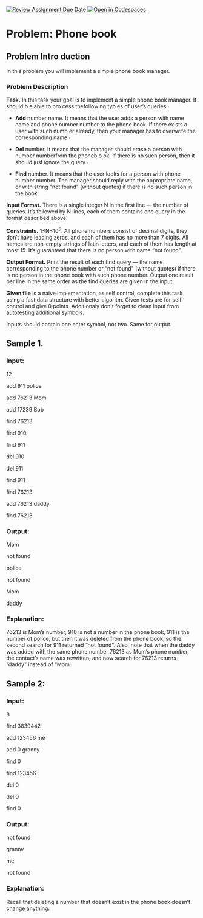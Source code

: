 [![Review Assignment Due Date](https://classroom.github.com/assets/deadline-readme-button-8d59dc4de5201274e310e4c54b9627a8934c3b88527886e3b421487c677d23eb.svg)](https://classroom.github.com/a/l1HD7v9k)
[![Open in Codespaces](https://classroom.github.com/assets/launch-codespace-f4981d0f882b2a3f0472912d15f9806d57e124e0fc890972558857b51b24a6f9.svg)](https://classroom.github.com/open-in-codespaces?assignment_repo_id=10603537)
# Problem:  Phone  book
## Problem Intro duction
In  this  problem  you  will  implement  a  simple  phone  book  manager.

### Problem Description
**Task.** In this task your goal is to implement a simple phone book manager. It should b e able to pro cess thefollowing  typ es  of  user’s  queries:∙

   + **Add** number  name. It means that the user adds a person with name name and phone number number to the phone book. If there exists a user with such numb er already, then your manager has  to  overwrite  the  corresponding  name.∙
    
   + **Del** number.  It  means  that  the  manager  should  erase  a  person  with  number numberfrom  the  phoneb o ok.  If  there  is  no  such  person,  then  it  should  just  ignore  the  query.∙
    
   + **Find** number. It means that the user looks for a person with phone number number. The manager should reply with the appropriate name, or with string “not found" (without quotes) if there is no  such  person  in  the  book.
    
**Input  Format.** There  is  a  single  integer N in  the  first  line  —  the  number  of  queries.  It’s  followed  by N lines,  each  of  them  contains  one  query  in  the  format  described  above.

**Constraints.** 1≤N≤10<sup>5</sup>. All phone numbers consist of decimal digits, they don’t have leading zeros, and each  of  them  has  no  more  than 7 digits.  All  names  are  non-empty  strings  of  latin  letters,  and  each  of them  has  length  at  most 15.  It’s  guaranteed  that  there  is  no  person  with  name  “not  found". 

**Output  Format.** Print the result of each find query — the name corresponding to the phone number or “not found" (without quotes) if there is no person in the phone book with such phone number. Output one  result  per  line  in  the  same  order  as  the find queries  are  given  in  the  input.

**Given file** is a naïve implementation, as self control, complete this task using a fast data structure with better algoritm. Given tests are for self control and give 0 points. Additionaly don't forget to clean input from autotesting additional symbols.

Inputs should contain one enter symbol, not two. Same for output.
## Sample 1.
### Input:
12

add  911  police

add  76213  Mom

add  17239  Bob

find  76213

find  910

find  911

del  910

del  911

find  911

find  76213

add  76213  daddy

find  76213

### Output:
Mom

not found

police

not found

Mom

daddy

### Explanation:
76213 is Mom’s number, 910 is not a number in the phone book, 911 is the number of police, but then it was deleted from the phone book, so the second search for 911 returned “not found". Also, note that when the daddy was added with the same phone number 76213 as Mom’s phone number, the contact’s name  was  rewritten,  and  now  search  for 76213 returns  “daddy"  instead  of  “Mom.

## Sample 2:
### Input:
8

find 3839442

add 123456 me

add 0 granny

find 0

find 123456

del 0

del 0

find 0

### Output:
not found

granny

me

not found

### Explanation:
Recall that deleting a number that doesn’t exist in the phone book doesn’t change anything.
